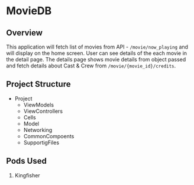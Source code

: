 # MovieDB

## Overview

This application will fetch list of movies from API - `/movie/now_playing` and will display on the home screen. 
User can see details of the each movie in the detail page. The details page shows movie details from object passed and fetch details about Cast & Crew from `/movie/{movie_id}/credits`.

## Project Structure
- Project
  - ViewModels
  - ViewControllers
  - Cells
  - Model
  - Networking
  - CommonCompoents
  - SupportigFiles
  
 ## Pods Used
 1. Kingfisher
